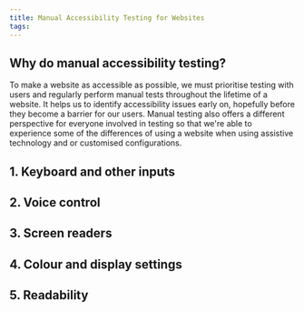 ```yaml
---
title: Manual Accessibility Testing for Websites
tags: 
---
```


## Why do manual accessibility testing?
To make a website as accessible as possible, we must prioritise testing with users and regularly perform manual tests throughout the lifetime of a website. It helps us to identify accessibility issues early on, hopefully before they become a barrier for our users. Manual testing also offers a different perspective for everyone involved in testing so that we're able to experience some of the differences of using a website when using assistive technology and or customised configurations.

## 1. Keyboard and other inputs

## 2. Voice control

## 3. Screen readers

## 4. Colour and display settings

## 5. Readability